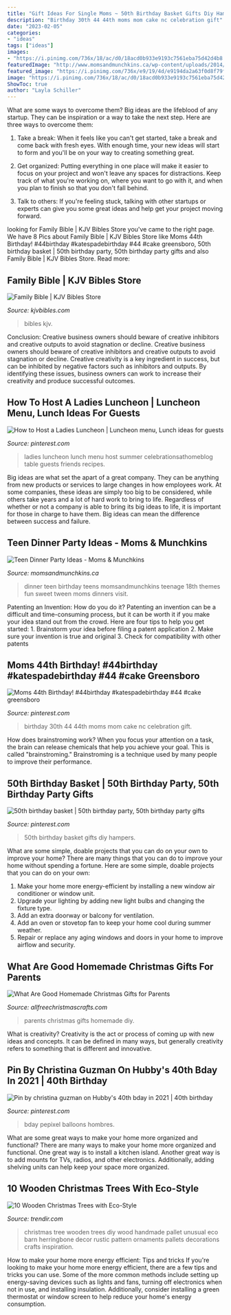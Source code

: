 ```yaml
---
title: "Gift Ideas For Single Moms ~ 50th Birthday Basket Gifts Diy Hampers"
description: "Birthday 30th 44 44th moms mom cake nc celebration gift"
date: "2023-02-05"
categories:
- "ideas"
tags: ["ideas"]
images:
- "https://i.pinimg.com/736x/18/ac/d0/18acd0b933e9193c7561eba75d42d4b8.jpg"
featuredImage: "http://www.momsandmunchkins.ca/wp-content/uploads/2014/11/teen-dinner-party-ideas.jpg"
featured_image: "https://i.pinimg.com/736x/e9/19/4d/e9194da2a63f0d8f79fe52da39a77ea2.jpg"
image: "https://i.pinimg.com/736x/18/ac/d0/18acd0b933e9193c7561eba75d42d4b8.jpg"
ShowToc: true
author: "Layla Schiller"
---
```



What are some ways to overcome them?
Big ideas are the lifeblood of any startup. They can be inspiration or a way to take the next step. Here are three ways to overcome them:
1) Take a break: When it feels like you can't get started, take a break and come back with fresh eyes. With enough time, your new ideas will start to form and you'll be on your way to creating something great.

2) Get organized: Putting everything in one place will make it easier to focus on your project and won't leave any spaces for distractions. Keep track of what you're working on, where you want to go with it, and when you plan to finish so that you don't fall behind.

3) Talk to others: If you're feeling stuck, talking with other startups or experts can give you some great ideas and help get your project moving forward.

	

		
looking for Family Bible | KJV Bibles Store you've came to the right page. We have 8 Pics about Family Bible | KJV Bibles Store like Moms 44th Birthday! #44birthday #katespadebirthday #44 #cake greensboro, 50th birthday basket | 50th birthday party, 50th birthday party gifts and also Family Bible | KJV Bibles Store. Read more:
		
    
## Family Bible | KJV Bibles Store

<img loading=lazy src="https://cdn.shopify.com/s/files/1/1959/9109/collections/KJV_HEADER_FAMILY-BIBLE_525.jpg?v=1563414618" onerror="this.onerror=null;this.src='https://tse2.mm.bing.net/th?id=OIP.AXS1iFvD7TxkWv-lQzJh5QHaCh&amp;pid=15.1';" alt="Family Bible | KJV Bibles Store">

_Source: kjvbibles.com_

>bibles kjv. 

	

Conclusion: Creative business owners should beware of creative inhibitors and creative outputs to avoid stagnation or decline.
Creative business owners should beware of creative inhibitors and creative outputs to avoid stagnation or decline. Creative creativity is a key ingredient in success, but can be inhibited by negative factors such as inhibitors and outputs. By identifying these issues, business owners can work to increase their creativity and produce successful outcomes.

    
## How To Host A Ladies Luncheon | Luncheon Menu, Lunch Ideas For Guests

<img loading=lazy src="https://i.pinimg.com/736x/20/20/59/20205904f668d0ed9c1a9785443575ab.jpg" onerror="this.onerror=null;this.src='https://tse2.mm.bing.net/th?id=OIP.bISM32wW0KDkvKliz0GQpQHaLH&amp;pid=15.1';" alt="How to Host a Ladies Luncheon | Luncheon menu, Lunch ideas for guests">

_Source: pinterest.com_

>ladies luncheon lunch menu host summer celebrationsathomeblog table guests friends recipes. 

	

Big ideas are what set the apart of a great company. They can be anything from new products or services to large changes in how employees work. At some companies, these ideas are simply too big to be considered, while others take years and a lot of hard work to bring to life. Regardless of whether or not a company is able to bring its big ideas to life, it is important for those in charge to have them. Big ideas can mean the difference between success and failure.

    
## Teen Dinner Party Ideas - Moms &amp; Munchkins

<img loading=lazy src="http://www.momsandmunchkins.ca/wp-content/uploads/2014/11/teen-dinner-party-ideas.jpg" onerror="this.onerror=null;this.src='https://tse1.mm.bing.net/th?id=OIP.WyZd9bcYYMzf6qFPbyPQ6QHaMd&amp;pid=15.1';" alt="Teen Dinner Party Ideas - Moms &amp; Munchkins">

_Source: momsandmunchkins.ca_

>dinner teen birthday teens momsandmunchkins teenage 18th themes fun sweet tween moms dinners visit. 

	

Patenting an Invention: How do you do it?
Patenting an invention can be a difficult and time-consuming process, but it can be worth it if you make your idea stand out from the crowd. Here are four tips to help you get started: 1. Brainstorm your idea before filing a patent application 
2. Make sure your invention is true and original 
3. Check for compatibility with other patents 

    
## Moms 44th Birthday! #44birthday #katespadebirthday #44 #cake Greensboro

<img loading=lazy src="https://i.pinimg.com/736x/6d/c7/e1/6dc7e1d6c5848eca565fdc5829af5e3c.jpg" onerror="this.onerror=null;this.src='https://tse4.mm.bing.net/th?id=OIP.JuAhTVuxZpx1ctBKbPNbowHaLo&amp;pid=15.1';" alt="Moms 44th Birthday! #44birthday #katespadebirthday #44 #cake greensboro">

_Source: pinterest.com_

>birthday 30th 44 44th moms mom cake nc celebration gift. 

	

How does brainstroming work?
When you focus your attention on a task, the brain can release chemicals that help you achieve your goal. This is called "brainstroming." Brainstroming is a technique used by many people to improve their performance.

    
## 50th Birthday Basket | 50th Birthday Party, 50th Birthday Party Gifts

<img loading=lazy src="https://i.pinimg.com/736x/e9/19/4d/e9194da2a63f0d8f79fe52da39a77ea2.jpg" onerror="this.onerror=null;this.src='https://tse4.mm.bing.net/th?id=OIP.m_kO2b-NQDVBV2GKZOWR9AHaJ3&amp;pid=15.1';" alt="50th birthday basket | 50th birthday party, 50th birthday party gifts">

_Source: pinterest.com_

>50th birthday basket gifts diy hampers. 

	

What are some simple, doable projects that you can do on your own to improve your home?
There are many things that you can do to improve your home without spending a fortune. Here are some simple, doable projects that you can do on your own:
1. Make your home more energy-efficient by installing a new window air conditioner or window unit.
2. Upgrade your lighting by adding new light bulbs and changing the fixture type.
3. Add an extra doorway or balcony for ventilation. 
4. Add an oven or stovetop fan to keep your home cool during summer weather. 
5. Repair or replace any aging windows and doors in your home to improve airflow and security.

    
## What Are Good Homemade Christmas Gifts For Parents

<img loading=lazy src="https://irepo.primecp.com/2017/10/351663/Homemade-Christmas-Gifts-for-Parents_ExtraLarge800_ID-2483724.jpg?v=2483724" onerror="this.onerror=null;this.src='https://tse1.mm.bing.net/th?id=OIP.YHoYSIsKd-sIXS2dF2aDqAHaLG&amp;pid=15.1';" alt="What Are Good Homemade Christmas Gifts for Parents">

_Source: allfreechristmascrafts.com_

>parents christmas gifts homemade diy. 

	

What is creativity?
Creativity is the act or process of coming up with new ideas and concepts. It can be defined in many ways, but generally creativity refers to something that is different and innovative.

    
## Pin By Christina Guzman On Hubby&#039;s 40th Bday In 2021 | 40th Birthday

<img loading=lazy src="https://i.pinimg.com/736x/18/ac/d0/18acd0b933e9193c7561eba75d42d4b8.jpg" onerror="this.onerror=null;this.src='https://tse3.mm.bing.net/th?id=OIP.r3-W0Ze1dbaG2i99CUSRIgHaHS&amp;pid=15.1';" alt="Pin by christina guzman on Hubby&#039;s 40th bday in 2021 | 40th birthday">

_Source: pinterest.com_

>bday pepixel balloons hombres. 

	

What are some great ways to make your home more organized and functional?
There are many ways to make your home more organized and functional. One great way is to install a kitchen island. Another great way is to add mounts for TVs, radios, and other electronics. Additionally, adding shelving units can help keep your space more organized.

    
## 10 Wooden Christmas Trees With Eco-Style

<img loading=lazy src="https://cdn.trendir.com/wp-content/uploads/old/dining-entertaining/2014/11/20/wooden-christmas-trees-eco-flavor-9.jpg" onerror="this.onerror=null;this.src='https://tse1.mm.bing.net/th?id=OIP.e0rvPzmwHh61UtdCyLWrYgHaJ5&amp;pid=15.1';" alt="10 Wooden Christmas Trees with Eco-Style">

_Source: trendir.com_

>christmas tree wooden trees diy wood handmade pallet unusual eco barn herringbone decor rustic pattern ornaments pallets decorations crafts inspiration. 

	

How to make your home more energy efficient: Tips and tricks
If you're looking to make your home more energy efficient, there are a few tips and tricks you can use. Some of the more common methods include setting up energy-saving devices such as lights and fans, turning off electronics when not in use, and installing insulation. Additionally, consider installing a green thermostat or window screen to help reduce your home's energy consumption.

